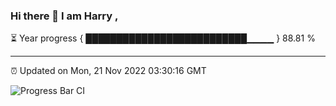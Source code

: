 ### Hi there 👋 I am Harry , 

⏳ Year progress { ██████████████████████████▁▁▁▁ } 88.81 %

---

⏰ Updated on Mon, 21 Nov 2022 03:30:16 GMT

![Progress Bar CI](https://github.com/duykhang68/duykhang68/workflows/Progress%20Bar%20CI/badge.svg)
